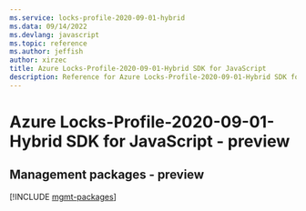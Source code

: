 ```yaml
---
ms.service: locks-profile-2020-09-01-hybrid
ms.data: 09/14/2022
ms.devlang: javascript
ms.topic: reference
ms.author: jeffish
author: xirzec
title: Azure Locks-Profile-2020-09-01-Hybrid SDK for JavaScript
description: Reference for Azure Locks-Profile-2020-09-01-Hybrid SDK for JavaScript
---
```

# Azure Locks-Profile-2020-09-01-Hybrid SDK for JavaScript - preview

## Management packages - preview
[!INCLUDE [mgmt-packages](locks-profile-2020-09-01-hybrid-mgmt-index.md)]
